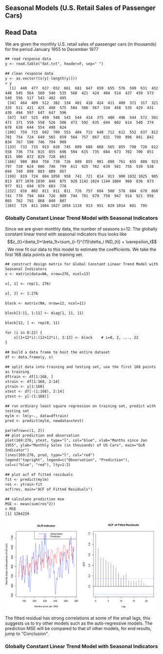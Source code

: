 ## Seasonal Models (U.S. Retail Sales of Passenger Cars)

## Read Data
We are given the monthly U.S. retail sales of passenger cars (in thousands) for the period January 1955 to December 1977
```
## read response data
y <- read.table("dat.txt", header=F, sep=" ")

## clean response data 
y <- as.vector(ts(y[-length(y)]))
> y
  [1]  440  477  637  652  661  681  647  659  655  576  509  631  432  448  545  564  560  540  535  568  421  424  404  514  437  439  573  549  556  517  543  492  495
 [34]  464  409  512  382  334  401  418  424  411  400  371  317  321  335  511  421  425  498  575  584  586  567  534  458  535  429  431  430  494  597  647  647  596
 [67]  547  525  459  548  543  544  414  375  480  496  544  572  501  471  371  550  558  526  506  473  592  635  644  602  614  540  374  678  638  644  554  498  624
[100]  759  715  692  709  553  404  715  640  712  612  552  637  812  781  754  724  649  565  659  564  757  667  631  799  896  841  842  834  767  590  746  794  909
[133]  733  715  913  820  745  809  688  668  565  855  798  726  612  558  736  774  815  855  696  594  615  735  684  673  702  700  851  815  900  872  829  728  663
[166]  980  864  750  730  726  809  855  901  898  761  655  808  923  797  720  624  686  746  799  811  925  762  639  581  755  539  538  694  749  899  883  889  957
[199]  819  724  884 1050  958  741  721  814  913  900 1032 1025  905  813  877 1070 1030  848  875  920 1142 1024 1144 1084  960  836  873  977  911  694  679  683  778
[232]  816  882  811  811  811  726  757  604  508  578  684  670  660  741  770  794  684  726  889  744  701  679  758  947  914  921  956  865  762  792  868  840  807
[265]  725  811 1084 1027 1054 1118  913  931  829 1014  881  795
```

### Globally Constant Linear Trend Model with Seasonal Indicators
Since we are given monthly data, the number of seasons s=12. The globally constant linear trend with seasonal indicators thus looks like
$$z_{t}=\beta_0+\beta_1t+\sum_{i-1}^{11}\delta_i IND_{ti} + \varepsilon_t$$. We now fit our data to this model to estimate the coefficients. We take the first 168 data points as the training set.

```
## construct design matrix for Global Constant Linear Trend Model with Seasonal Indicators 
x <- matrix(data=NA, nrow=276, ncol=13)

x[, 1] <- rep(1, 276)

x[, 2] <- 1:276

block <- matrix(NA, nrow=12, ncol=11)

block[1:11, 1:11] <- diag(1, 11, 11)		

block[12, ] <- rep(0, 11)

for (i in 0:22) {
	x[(1+12*i):(12+12*i), 3:13] <- block 	# i=0, 2, ..., 22
}

## build a data frame to host the entire dataset
df <- data.frame(y, x)

## split data into training and testing set, use the first 168 points as training
dftrain <- df[1:168, ]
xtrain <- df[1:168, 2:14]
ytrain <- y[1:168]
xtest <- df[-(1:168), 2:14]
ytest <- y[-(1:168)]

## run ordinary least square regression on training set, predict with testing set
mylm <- lm(y~., data=dftrain)
pred <- predict(mylm, newdata=xtest)

par(mfrow=c(1, 2))
## plot prediction and observation
plot(169:276, ytest, type="l", col="blue", xlab="Months since Jan 1955", ylab="Monthly Sales (in thousands) of US Cars", main="GLR Indicator")
lines(169:276, pred, type="l", col="red")
legend("topright", legend=c("Observation", "Prediction"), col=c("blue", "red"), lty=1:2)

## plot acf of fitted residuals 
fit <- predict(mylm)
res <- ytrain-fit
acf(res, main="ACF of Fitted Residuals")

## calculate prediction mse
MSE <- mean(sum(res^2))
> MSE
[1] 1264229
```
![original resid dist](https://github.com/xinyix/Seasonal-Models/blob/master/GLR_indicator.png?raw=true)

The fitted residual has strong correlations at some of the small lags, this suggests us to try other models such as the auto-regressive models. The prediction MSE will be compared to that of other models, for end results, jump to "Conclusion".

### Globally Constant Linear Trend Model with Seasonal Indicators



















<script type="text/javascript" async
  src="//cdn.mathjax.org/mathjax/latest/MathJax.js?config=TeX-MML-AM_CHTML">
</script>
